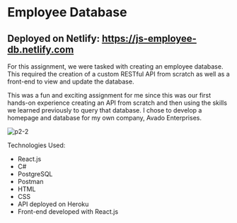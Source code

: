 # Employee Database
## Deployed on Netlify: https://js-employee-db.netlify.com

For this assignment, we were tasked with creating an employee database. This required the creation of a custom RESTful API from scratch as well as a front-end to view and update the database.

This was a fun and exciting assignment for me since this was our first hands-on experience creating an API from scratch and then using the skills we learned previously to query that database. I chose to develop a homepage and database for my own company, Avado Enterprises.

![p2-2](https://user-images.githubusercontent.com/52833074/73208621-c5afb700-4114-11ea-8b4f-999b7df1bb6c.jpg)

Technologies Used:

- React.js
- C#
- PostgreSQL
- Postman
- HTML
- CSS
- API deployed on Heroku
- Front-end developed with React.js
